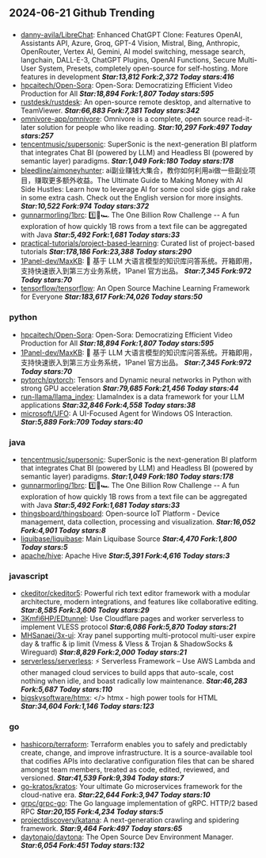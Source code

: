## 2024-06-21 Github Trending

### 
* [danny-avila/LibreChat](https://github.com/danny-avila/LibreChat): Enhanced ChatGPT Clone: Features OpenAI, Assistants API, Azure, Groq, GPT-4 Vision, Mistral, Bing, Anthropic, OpenRouter, Vertex AI, Gemini, AI model switching, message search, langchain, DALL-E-3, ChatGPT Plugins, OpenAI Functions, Secure Multi-User System, Presets, completely open-source for self-hosting. More features in development ***Star:13,812 Fork:2,372 Today stars:416***
* [hpcaitech/Open-Sora](https://github.com/hpcaitech/Open-Sora): Open-Sora: Democratizing Efficient Video Production for All ***Star:18,894 Fork:1,807 Today stars:595***
* [rustdesk/rustdesk](https://github.com/rustdesk/rustdesk): An open-source remote desktop, and alternative to TeamViewer. ***Star:66,883 Fork:7,381 Today stars:342***
* [omnivore-app/omnivore](https://github.com/omnivore-app/omnivore): Omnivore is a complete, open source read-it-later solution for people who like reading. ***Star:10,297 Fork:497 Today stars:257***
* [tencentmusic/supersonic](https://github.com/tencentmusic/supersonic): SuperSonic is the next-generation BI platform that integrates Chat BI (powered by LLM) and Headless BI (powered by semantic layer) paradigms. ***Star:1,049 Fork:180 Today stars:178***
* [bleedline/aimoneyhunter](https://github.com/bleedline/aimoneyhunter): ai副业赚钱大集合，教你如何利用ai做一些副业项目，赚取更多额外收益。The Ultimate Guide to Making Money with AI Side Hustles: Learn how to leverage AI for some cool side gigs and rake in some extra cash. Check out the English version for more insights. ***Star:10,522 Fork:974 Today stars:372***
* [gunnarmorling/1brc](https://github.com/gunnarmorling/1brc): 1️⃣🐝🏎️ The One Billion Row Challenge -- A fun exploration of how quickly 1B rows from a text file can be aggregated with Java ***Star:5,492 Fork:1,681 Today stars:33***
* [practical-tutorials/project-based-learning](https://github.com/practical-tutorials/project-based-learning): Curated list of project-based tutorials ***Star:178,186 Fork:23,388 Today stars:290***
* [1Panel-dev/MaxKB](https://github.com/1Panel-dev/MaxKB): 🚀 基于 LLM 大语言模型的知识库问答系统。开箱即用，支持快速嵌入到第三方业务系统，1Panel 官方出品。 ***Star:7,345 Fork:972 Today stars:70***
* [tensorflow/tensorflow](https://github.com/tensorflow/tensorflow): An Open Source Machine Learning Framework for Everyone ***Star:183,617 Fork:74,026 Today stars:50***

### python
* [hpcaitech/Open-Sora](https://github.com/hpcaitech/Open-Sora): Open-Sora: Democratizing Efficient Video Production for All ***Star:18,894 Fork:1,807 Today stars:595***
* [1Panel-dev/MaxKB](https://github.com/1Panel-dev/MaxKB): 🚀 基于 LLM 大语言模型的知识库问答系统。开箱即用，支持快速嵌入到第三方业务系统，1Panel 官方出品。 ***Star:7,345 Fork:972 Today stars:70***
* [pytorch/pytorch](https://github.com/pytorch/pytorch): Tensors and Dynamic neural networks in Python with strong GPU acceleration ***Star:79,685 Fork:21,456 Today stars:44***
* [run-llama/llama_index](https://github.com/run-llama/llama_index): LlamaIndex is a data framework for your LLM applications ***Star:32,846 Fork:4,558 Today stars:38***
* [microsoft/UFO](https://github.com/microsoft/UFO): A UI-Focused Agent for Windows OS Interaction. ***Star:5,889 Fork:709 Today stars:40***

### java
* [tencentmusic/supersonic](https://github.com/tencentmusic/supersonic): SuperSonic is the next-generation BI platform that integrates Chat BI (powered by LLM) and Headless BI (powered by semantic layer) paradigms. ***Star:1,049 Fork:180 Today stars:178***
* [gunnarmorling/1brc](https://github.com/gunnarmorling/1brc): 1️⃣🐝🏎️ The One Billion Row Challenge -- A fun exploration of how quickly 1B rows from a text file can be aggregated with Java ***Star:5,492 Fork:1,681 Today stars:33***
* [thingsboard/thingsboard](https://github.com/thingsboard/thingsboard): Open-source IoT Platform - Device management, data collection, processing and visualization. ***Star:16,052 Fork:4,901 Today stars:8***
* [liquibase/liquibase](https://github.com/liquibase/liquibase): Main Liquibase Source ***Star:4,470 Fork:1,800 Today stars:5***
* [apache/hive](https://github.com/apache/hive): Apache Hive ***Star:5,391 Fork:4,616 Today stars:3***

### javascript
* [ckeditor/ckeditor5](https://github.com/ckeditor/ckeditor5): Powerful rich text editor framework with a modular architecture, modern integrations, and features like collaborative editing. ***Star:8,585 Fork:3,606 Today stars:29***
* [3Kmfi6HP/EDtunnel](https://github.com/3Kmfi6HP/EDtunnel): Use Cloudflare pages and worker serverless to implement VLESS protocol ***Star:6,086 Fork:5,870 Today stars:21***
* [MHSanaei/3x-ui](https://github.com/MHSanaei/3x-ui): Xray panel supporting multi-protocol multi-user expire day & traffic & ip limit (Vmess & Vless & Trojan & ShadowSocks & Wireguard) ***Star:8,829 Fork:2,000 Today stars:21***
* [serverless/serverless](https://github.com/serverless/serverless): ⚡ Serverless Framework – Use AWS Lambda and other managed cloud services to build apps that auto-scale, cost nothing when idle, and boast radically low maintenance. ***Star:46,283 Fork:5,687 Today stars:110***
* [bigskysoftware/htmx](https://github.com/bigskysoftware/htmx): </> htmx - high power tools for HTML ***Star:34,604 Fork:1,146 Today stars:123***

### go
* [hashicorp/terraform](https://github.com/hashicorp/terraform): Terraform enables you to safely and predictably create, change, and improve infrastructure. It is a source-available tool that codifies APIs into declarative configuration files that can be shared amongst team members, treated as code, edited, reviewed, and versioned. ***Star:41,539 Fork:9,394 Today stars:7***
* [go-kratos/kratos](https://github.com/go-kratos/kratos): Your ultimate Go microservices framework for the cloud-native era. ***Star:22,644 Fork:3,947 Today stars:10***
* [grpc/grpc-go](https://github.com/grpc/grpc-go): The Go language implementation of gRPC. HTTP/2 based RPC ***Star:20,155 Fork:4,234 Today stars:5***
* [projectdiscovery/katana](https://github.com/projectdiscovery/katana): A next-generation crawling and spidering framework. ***Star:9,464 Fork:497 Today stars:65***
* [daytonaio/daytona](https://github.com/daytonaio/daytona): The Open Source Dev Environment Manager. ***Star:6,054 Fork:451 Today stars:132***
